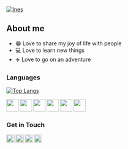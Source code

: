 <a href="https://www.inesmaatalla.com"><img alt="Ines" src="https://github.com/InesMaatalla/InesMaatalla/blob/master/Ines%20Maatalla.png"/><a/>

## About me 
  - 😁 Love to share my joy of life with people
  - 💻 Love to learn new things 
  - ✈️ Love to go on an adventure 

### Languages 
[![Top Langs](https://github-readme-stats.vercel.app/api/top-langs/?username=InesMaatalla&layout=compact)](https://github.com/InesMaatalla/InesMaatalla)

<img align="left" src="https://img.icons8.com/color/144/000000/html-5--v1.png" height ="32px"/>
<img align="left" src="https://img.icons8.com/color/144/000000/css3.png" height ="32px"/>
<img align="left" src="https://img.icons8.com/color/144/000000/javascript--v1.png" height ="32px" />
<img align="left" src="https://img.icons8.com/color/144/000000/ruby-programming-language.png" height ="32px"/>
<img align="left" src="https://img.icons8.com/color/144/000000/java-coffee-cup-logo--v1.png" height ="32px"/>
<img align="left" src="https://img.icons8.com/offices/150/000000/php-logo.png" height ="32px"/>

<br />
<br />

### Get in Touch 
<a href="https://github.com/InesMaatalla">
  <img align="left" alt="Ines's GitHub" width="21px" src="https://img.icons8.com/ios-glyphs/90/000000/github.png" />
</a>

<a href="https://www.youtube.com/channel/UCfb7AoH-CUfOUI9zsFZiMRA">
  <img align="left" alt="Ines's YouTube" width="21px" src="https://img.icons8.com/color/144/000000/youtube-play.png"/>
</a>

<a href="https://www.linkedin.com/in/ines-maatalla/">
  <img align="left" alt="Ines's Linkedin" width="21px" src="https://img.icons8.com/color/150/000000/linkedin.png"/>
</a>

<a href="https://www.inesmaatalla.com">
  <img align="left" alt="Ines's Linkedin" width="21px" src="https://img.icons8.com/ios/100/000000/domain.png"/>
</a>

